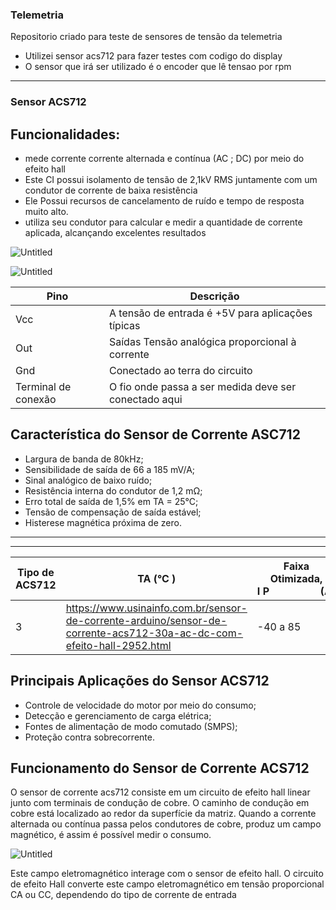 ### Telemetria

Repositorio criado para teste de sensores de tensão da telemetria
- Utilizei sensor acs712 para fazer testes com codigo do display 
- O sensor que irá ser utilizado é o encoder que lê tensao por rpm

------------------------------------------------------------------------

### Sensor ACS712
## Funcionalidades:

- mede corrente corrente alternada e contínua (AC ; DC) por meio do efeito hall
- Este CI possui isolamento de tensão de 2,1kV RMS juntamente com um condutor de corrente de baixa resistência
- Ele Possui recursos de cancelamento de ruído e tempo de resposta muito alto.
- utiliza seu condutor para calcular e medir a quantidade de corrente aplicada, alcançando excelentes resultados

![Untitled](https://prod-files-secure.s3.us-west-2.amazonaws.com/b1718b30-6b37-4b94-b7b4-f314ca08a26d/f9118c87-c495-41c2-a18f-8e59cd807c4a/Untitled.png)

![Untitled](https://prod-files-secure.s3.us-west-2.amazonaws.com/b1718b30-6b37-4b94-b7b4-f314ca08a26d/c0df525b-1443-4d61-9eb8-26bac4a5365a/Untitled.png)

| Pino | Descrição |
| --- | --- |
| Vcc | A tensão de entrada é +5V para aplicações típicas |
| Out | Saídas Tensão analógica proporcional à corrente |
| Gnd | Conectado ao terra do circuito |
| Terminal de conexão | O fio onde passa a ser medida deve ser conectado aqui |

## Característica do Sensor de Corrente ASC712

- Largura de banda de 80kHz;
- Sensibilidade de saída de 66 a 185 mV/A;
- Sinal analógico de baixo ruído;
- Resistência interna do condutor de 1,2 mΩ;
- Erro total de saída de 1,5% em TA = 25°C;
- Tensão de compensação de saída estável;
- Histerese magnética próxima de zero.

---

---

| Tipo de ACS712 | TA (°C ) | Faixa Otimizada, I P                   (A) | Sensibilidade, Sens(Typ) (mV/A) |
| --- | --- | --- | --- |
| 3 | https://www.usinainfo.com.br/sensor-de-corrente-arduino/sensor-de-corrente-acs712-30a-ac-dc-com-efeito-hall-2952.html | -40 a 85 | ±30 |

## Principais Aplicações do Sensor ACS712

- Controle de velocidade do motor por meio do consumo;
- Detecção e gerenciamento de carga elétrica;
- Fontes de alimentação de modo comutado (SMPS);
- Proteção contra sobrecorrente.

## Funcionamento do Sensor de Corrente ACS712

O sensor de corrente acs712 consiste em um circuito de efeito hall linear junto com terminais de condução de cobre. O caminho de condução em cobre está localizado ao redor da superfície da matriz. Quando a corrente alternada ou contínua passa pelos condutores de cobre, produz um campo magnético, é assim é possível medir o consumo.

![Untitled](https://prod-files-secure.s3.us-west-2.amazonaws.com/b1718b30-6b37-4b94-b7b4-f314ca08a26d/fbfffb5f-fabd-40f9-9f4f-e7404100abff/Untitled.png)

Este campo eletromagnético interage com o sensor de efeito hall. O circuito de efeito Hall converte este campo eletromagnético em tensão proporcional CA ou CC, dependendo do tipo de corrente de entrada
